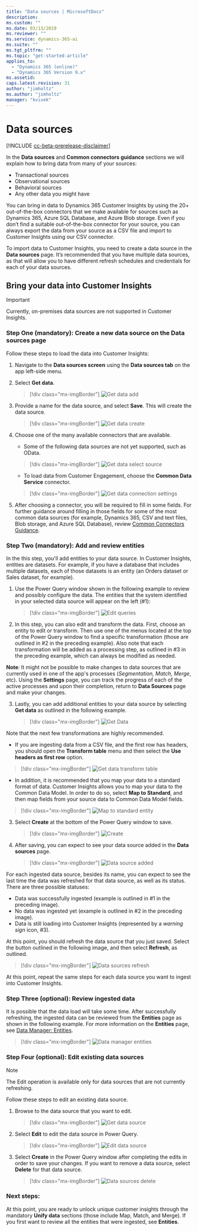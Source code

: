 ```yaml
---
title: "Data sources | MicrosoftDocs"
description: 
ms.custom: ""
ms.date: 03/13/2019
ms.reviewer: ""
ms.service: dynamics-365-ai
ms.suite: ""
ms.tgt_pltfrm: ""
ms.topic: "get-started-article"
applies_to: 
  - "Dynamics 365 (online)"
  - "Dynamics 365 Version 9.x"
ms.assetid: 
caps.latest.revision: 31
author: "jimholtz"
ms.author: "jimholtz"
manager: "kvivek"
---
```

# Data sources

[!INCLUDE [cc-beta-prerelease-disclaimer](../includes/cc-beta-prerelease-disclaimer.md)]

In the **Data sources** and **Common connectors guidance** sections we will explain how to bring data from many of your sources:
- Transactional sources
- Observational sources
- Behavioral sources
- Any other data you might have

You can bring in data to Dynamics 365 Customer Insights by using the 20+ out-of-the-box connectors that we make available for sources such as Dynamics 365, Azure SQL Database, and Azure Blob storage. Even if you don’t find a suitable out-of-the-box connector for your source, you can always export the data from your source as a CSV file and import to Customer Insights using our CSV connector. 

To import data to Customer Insights, you need to create a data source in the **Data sources** page. It’s recommended that you have multiple data sources, as that will allow you to have different refresh schedules and credentials for each of your data sources.

## Bring your data into Customer Insights 

> [!IMPORTANT]
> Currently, on-premises data sources are not supported in Customer Insights. 

### Step One (mandatory): Create a new data source on the Data sources page

Follow these steps to load the data into Customer Insights:

1. Navigate to the **Data sources screen** using the **Data sources tab** on the app left-side menu.

2. Select **Get data**.

   > [!div class="mx-imgBorder"] 
   > ![](media/data-manager-get-data-add.png "Get data add")

3. Provide a name for the data source, and select **Save**. This will create the data source. 

   > [!div class="mx-imgBorder"] 
   > ![](media/data-manager-get-data-create.png "Get data create")

4. Choose one of the many available connectors that are available.

   - Some of the following data sources are not yet supported, such as OData. 

   > [!div class="mx-imgBorder"] 
   > ![](media/data-manager-get-select-source.png "Get data select source")

   - To load data from Customer Engagement, choose the  **Common Data Service** connector.

   > [!div class="mx-imgBorder"] 
   > ![](media/data-manager-get-data-connection-settings.png "Get data connection settings")
   
5. After choosing a connector, you will be required to fill in some fields. For further guidance around filling in those fields for some of the most common data sources (for example, Dynamics 365, CSV and text files, Blob storage, and Azure SQL Database), review [Common Connectors Guidance](pm-common-connectors.md).  

### Step Two (mandatory): Add and review entities

<!--note from editor: In Step 4, list after screen shot: confirming that the minus sign outlined in blue = successfully ingested and checkmark outlined in red = no data ingested. -->

In the this step, you'll add entities to your data source. In Customer Insights, entities are datasets. For example, if you have a database that includes multiple datasets, each of those datasets is an entity (an Orders dataset or Sales dataset, for example). 


1. Use the Power Query window shown in the following example to review and possibly configure the data. The entities that the system identified in your selected data source will appear on the left (#1):


   > [!div class="mx-imgBorder"] 
   > ![](media/data-manager-configure-edit-queries.png "Edit queries")

2. In this step, you can also edit and transform the data. First, choose an entity to edit or transform. Then use one of the menus located at the top of the Power Query window to find a specific transformation (those are outlined in #2 in the preceding example). Also note that each transformation will be added as a processing step, as outlined in #3 in the preceding example, which can always be modified as needed.

**Note**: It might not be possible to make changes to data sources that are currently used in one of the app's processes (*Segmentation, Match, Merge*, etc). Using the **Settings** page, you can track the progress of each of the active processes and upon their completion, return to **Data Sources** page and make your changes. 

3. Lastly, you can add additional entities to your data source by selecting **Get data** as outlined in the following example.

   > [!div class="mx-imgBorder"] 
   > ![](media/data-source-get-data.png "Get Data")

Note that the next few transformations are highly recommended.

   - If you are ingesting data from a CSV file, and the first row has headers, you should open the **Transform table** menu and then select the **Use headers as first row** option.

   > [!div class="mx-imgBorder"] 
   > ![](media/data-manager-get-data-transform-table.png "Get data transform table")

   - In addition, it is recommended that you map your data to a standard format of data. Customer Insights allows you to map your data to the Common Data Model. In order to do so, select **Map to Standard**, and then map fields from your source data to Common Data Model fields.

   > [!div class="mx-imgBorder"] 
   > ![](media/data-manager-get-data-map-entity.png "Map to standard entity")

3. Select **Create** at the bottom of the Power Query window to save.

   > [!div class="mx-imgBorder"] 
   > ![](media/configure-data-edit-queries-create.png "Create")

4. After saving, you can expect to see your data source added in the **Data sources** page.

   > [!div class="mx-imgBorder"] 
   > ![](media/configure-data-datasource-added.png "Data source added")

For each ingested data source, besides its name, you can expect to see the last time the data was refreshed for that data source, as well as its status. There are three possible statuses:

- Data was successfully ingested (example is outlined in #1 in the preceding image).
- No data was ingested yet (example is outlined in #2 in the preceding image).
- Data is still loading into Customer Insights (represented by a *warning sign* icon, #3).

At this point, you should refresh the data source that you just saved. Select the button outlined in the following image, and then select **Refresh**, as outlined.

> [!div class="mx-imgBorder"] 
> ![](media/configure-data-sources-refresh.png "Data sources refresh")

At this point, repeat the same steps for each data source you want to ingest into Customer Insights.

### Step Three (optional): Review ingested data

It is possible that the data load will take some time. After successfully refreshing, the ingested data can be reviewed from the **Entities** page as shown in the following example. For more information on the **Entities** page, see [Data Manager: Entities](pm-entities.md).

> [!div class="mx-imgBorder"] 
> ![](media/data-manager-entities-data.png "Data manager entities")

### Step Four (optional): Edit existing data sources

> [!NOTE]
> The Edit operation is available only for data sources that are not currently refreshing.

Follow these steps to edit an existing data source. 

1. Browse to the data source that you want to edit.

   > [!div class="mx-imgBorder"] 
   > ![](media/data-manager-get-data-source.png "Get data source")

2. Select **Edit** to edit the data source in Power Query.

   > [!div class="mx-imgBorder"] 
   > ![](media/configure-data-sources-edit2.png "Edit data source")

3. Select **Create** in the Power Query window after completing the edits in order to save your changes. If you want to remove a data source, select **Delete** for that data source.

   > [!div class="mx-imgBorder"] 
   > ![](media/configure-data-sources-delete.png "Data sources delete")

### Next steps:

At this point, you are ready to unlock unique customer insights through the mandatory **Unify data** sections (those include Map, Match, and Merge). If you first want to review all the entities that were ingested, see **Entities**. 

